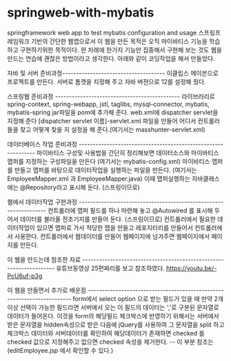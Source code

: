 # springweb-with-mybatis
springframework web app to test mybatis configuration and usage
스프링프레임워크  기반의 간단한 웹앱으로서  이 웹을 만든 목적은 오직 마이바티스 기능을 학습하고 구현하기위한 목적이다.
한 차례에 한가지 기능만 집중해서 구현해 보는 것도 웹을 만드는 연습에 괜찮은 방법이라고 생각한다.
아래와 같이 코딩작업을 해서 만들었다.

자바 및 서버 준비과정-------------------------------------
이클립스 메이븐으로 프로젝트를 만든다.
서버로 톰캣을 지정해 주고 자바 버젼으로 12를 설정해 줬다.

스프링웹 준비과정 ---------------------------------------------
라이브러리로 spring-context, spring-webapp, jstl, taglibs, mysql-connector, mybatis, mybatis-spring  jar파일을 pom에 추가해 준다.
web.xml에 dispatcher servlet을 지정해 준다
[dispatcher servlet 이름]-servlet.xml 파일을 만들어 어디서 컨트롤러들을 찾고 어떻게 찾을 지 설정을 해 준다.(여기서는 masshunter-servlet.xml)

데이터베이스 작업 준비과정 --------------------------------------------------------------
마이바티스 구성및 사용법을 간단히 정리해보면
데이터소스와 마이바티스맵퍼를 지정하는 구성파일을 만든다 (여기서는 mybatis-config.xml)
마이바티스 맵퍼를 만들고 맵퍼를 바탕으로 데이터작업을 실행하는 파일을 만든다. (여기서는 EmployeeMapper.xml 과 EmployeeMapper.java)
이때 맵퍼실행하는 자바클래스에는 @Repository라고 표시해 둔다. (스프링이므로)

웹에서 데이터작업 구현과정 ------------------------------------------------------------------
컨트롤러에 맵퍼 필드를 하나 마련해 놓고 @Autowired 를 표시해 두어서 데이터를 불러올 전초기지를 만들어 둔다. (스프링이므로)
컨트롤러에서 필요한 데이터작업이 있으면 맵퍼로 가서 적당한 맵을 만들고 레포지터리를 만들어서 컨트롤러에서 사용한다.
컨트롤러에서 웹데이터를 만들어 웹페이지에 넘겨주면 웹페이지에서 페이지를 만든다.

이 웹을 만드는데 참조한 자료 --------------------------------------------------------------------
유튜브동영상 25편짜리를 보고 참조하였다. https://youtu.be/-PcU6uf-p3g

이 웹을 만들면서 추가로 배운점 ------------------------------------------------------------------------
form에서 select option 으로 받는 필드가 있을 때  만약 2개이상 선택이 가능한 필드라면  서버에서 오는 이 필드의 데이터는 
','로 구분된 문자열로 데이터가 들어온다.
이것을 form의 해당필드 체크박스에 반영하기 위해서는 서버에서 받은 문자열을 hidden속성으로 받은 다음에 jQuery를 사용하여
그 문자열을 split 하고 체크박스 데이터와 서버데이터를 확인하여 해당데이터가 존재하면 checked 를 checked 값으로 지정해주고
없으면 checked 속성을 제거한다. -- 이 부분 참조는 (editEmployee.jsp 에서 확인할 수 있다.)

